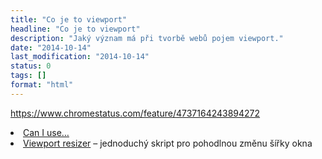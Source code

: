 ```yaml
---
title: "Co je to viewport"
headline: "Co je to viewport"
description: "Jaký význam má při tvorbě webů pojem viewport."
date: "2014-10-14"
last_modification: "2014-10-14"
status: 0
tags: []
format: "html"
---
```


https://www.chromestatus.com/feature/4737164243894272

<li><a href="http://caniuse.com/#search=viewport">Can I use…</a></li>

<li><a href="http://lab.maltewassermann.com/viewport-resizer/">Viewport resizer</a> – jednoduchý skript pro pohodlnou změnu šířky okna</li>